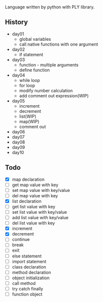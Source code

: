 Language written by python with PLY library.

## History

- day01
  - global variables
  - call native functions with one argument
- day02
  - if statement
- day03
  - function - multiple arguments
  - define function
- day04
  - while loop
  - for loop
  - modify number calculation
  - add comment out expression(WIP)
- day05
  - increment
  - decrement
  - list(WIP)
  - map(WIP)
  - comment out
- day06
- day07
- day08
- day09
- day10

## Todo

- [x] map declaration
- [ ] get map value with key
- [ ] set map value with key/value
- [ ] del map value with key
- [x] list declaration
- [ ] get list value with key
- [ ] set list value with key/value
- [ ] add list value with key/value
- [ ] del list value with key
- [x] increment
- [x] decrement
- [ ] continue
- [ ] break
- [ ] exit
- [ ] else statement
- [ ] import statement
- [ ] class declaration
- [ ] method declaration
- [ ] object initialization
- [ ] call method
- [ ] try catch finally
- [ ] function object